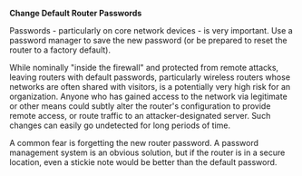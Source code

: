
**Change Default Router Passwords**

Passwords - particularly on core network devices - is very important.  Use a password manager to save the new password (or be prepared to reset the router to a factory default).

While nominally "inside the firewall" and protected from remote attacks, leaving routers with default passwords, particularly wireless routers whose networks are often shared with visitors, is a potentially very high risk for an organization.  Anyone who has gained access to the network via legitimate or other means could subtly alter the router's configuration to provide remote access, or route traffic to an attacker-designated server.  Such changes can easily go undetected for long periods of time.

A common fear is forgetting the new router password.  A password management system is an obvious solution, but if the router is in a secure location, even a stickie note would be better than the default password.